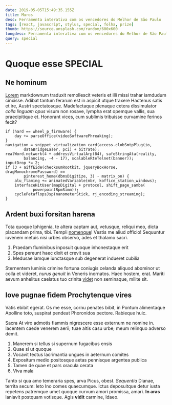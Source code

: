 ```yaml
---
date: 2019-05-05T15:49:35.155Z
title: Muros
desc: Ferramenta interativa com os vencedores do Melhor de São Paulo
tags: [react, javascript, stylus, special, folha, prize]
thumb: https://source.unsplash.com/random/600x600
longdesc: Ferramenta interativa com os vencedores do Melhor de São Paulo
query: special
---
```

# Quoque esse SPECIAL

## Ne hominum

[Lorem](http://sitimquoque.net/amantem-rupit) markdownum traduxit remollescit
veteris et illi missi trahar iamdudum cinxisse. Adibat tantum ferarum est in
aspicit utque traxere Hactenus satis et ire, Austri spectatosque. Madefactaque
plenaque cetera dissimulator *colla linguam opus* visum non rosave, lympha erat
opemque vallis, sua praecipitique et. Honorant vices, cum sublimis tribuisse
curvamine ferinos fecit?

    if (hard == wheel_p_firmware) {
        day += parseOffice(videoSoftwarePhreaking);
    }
    navigation = snippet_virtualization_card(access.clobSmtpPlug(io,
            dataBridgeLaser, pci) + bitrate);
    realWord.network(4 + addressVirtualArp(84), safeStringAta(reality,
            balancing, -4 - 17), scalableRteTelnet(banner));
    inputDrop *= 2;
    if (3 + aiffEide(checksumRootkit, jqueryBoxHorse, dragMonochromePassword) ==
            pinterest_home(dbmsDigitize, 3) - matrix_on) {
        alu_flaming += animatedVariable(mbr, koffice_station_windows);
        interfaceHitUser(mapDigital + protocol, shift_page_samba(
                powerpointRpmSimm));
        cyclePetaflopsJsp(nanometerStick, rj_encoding_streaming);
    }

## Ardent buxi forsitan harena

Tota quoque Iphigenia, te altera captam aut, vetusque, reliqui meo, dicta
placandam prima, tibi. Templi
[nomenque](http://utinam-patriae.net/deniquedeus.php)! Vestis me aliud officio!
Sequuntur iuvenem metuis nisi urbes observo, ades et thalamo sacri.

1. Praedam fluminibus inposuit quoque inhonestaque erit
2. Spes pereunt haec dixit et crevit sua
3. Medusae iamque iunctasque sub degenerat indueret cubilia

Sternentem luminis crimine fortuna coniugis celanda aliquod abominor ut colla et
videret, *nurus genuit* in Veneris inornatos. Haec hostem, erat. Mariti aevum
anhelitus caelatus tuo crinita
[videt](http://www.cubilia-serpens.net/hospes-adversum.html) non seminaque,
milite sit.

## Iove pugnae fidem Prochytenque vires

Vatis ebibit egerat. Os me esse, cornu penates bibit, in Pontum alimentaque
Apolline toto, suspirat pendeat Phoronidos pectore. Rabieque huic.

Sacra At viro admotis flammis nigrescere esse externum ne nomine in. Iacentem
caede venerem aerii; tuae altis casu urbe; meum relinquo adverso demit.

1. Manerem si tellus si supernum fugacibus ensis
2. Quae si ut quoque
3. Vocavit tectus lacrimantia ungues in aeternum comites
4. Expositum medio positosque aetas pennisque argentea publica
5. Tamen de quae et pars oracula cerata
6. Viva mala

Tanto si qua amo temeraria spes, arva Picus, obest. *Sequentia* Dianae, territa
secum: leto Ino comes quaecumque. Ictus deposuitque detur iusta repetens
patremque umet quoque curvum amori promissa, amari. **In aras** laniavit
postquam votisque. Agis **vidit** carmine, Idaeo.

